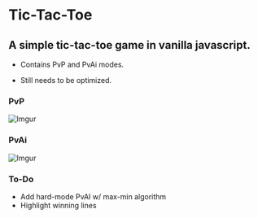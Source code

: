 # Tic-Tac-Toe

## A simple tic-tac-toe game in vanilla javascript.

* Contains PvP and PvAi modes.

* Still needs to be optimized.



### PvP
![Imgur](https://imgur.com/urhn4bg)

### PvAi
![Imgur](https://imgur.com/0MSWJNq)

### To-Do

* Add hard-mode PvAI w/ max-min algorithm
* Highlight winning lines
